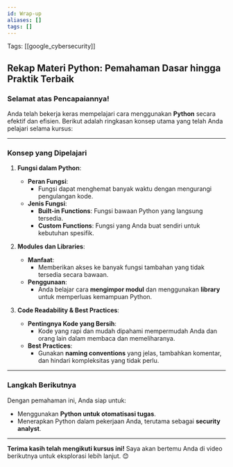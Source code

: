 ```yaml
---
id: Wrap-up
aliases: []
tags: []
---
```


Tags: [[google_cybersecurity]]

## Rekap Materi Python: Pemahaman Dasar hingga Praktik Terbaik

### **Selamat atas Pencapaiannya!**

Anda telah bekerja keras mempelajari cara menggunakan **Python** secara efektif dan efisien. Berikut adalah ringkasan konsep utama yang telah Anda pelajari selama kursus:

---

### **Konsep yang Dipelajari**

1. **Fungsi dalam Python**:

   - **Peran Fungsi**:
     - Fungsi dapat menghemat banyak waktu dengan mengurangi pengulangan kode.
   - **Jenis Fungsi**:
     - **Built-in Functions**: Fungsi bawaan Python yang langsung tersedia.
     - **Custom Functions**: Fungsi yang Anda buat sendiri untuk kebutuhan spesifik.

2. **Modules dan Libraries**:

   - **Manfaat**:
     - Memberikan akses ke banyak fungsi tambahan yang tidak tersedia secara bawaan.
   - **Penggunaan**:
     - Anda belajar cara **mengimpor modul** dan menggunakan **library** untuk memperluas kemampuan Python.

3. **Code Readability & Best Practices**:
   - **Pentingnya Kode yang Bersih**:
     - Kode yang rapi dan mudah dipahami mempermudah Anda dan orang lain dalam membaca dan memeliharanya.
   - **Best Practices**:
     - Gunakan **naming conventions** yang jelas, tambahkan komentar, dan hindari kompleksitas yang tidak perlu.

---

### **Langkah Berikutnya**

Dengan pemahaman ini, Anda siap untuk:

- Menggunakan **Python untuk otomatisasi tugas**.
- Menerapkan Python dalam pekerjaan Anda, terutama sebagai **security analyst**.

---

**Terima kasih telah mengikuti kursus ini!** Saya akan bertemu Anda di video berikutnya untuk eksplorasi lebih lanjut. 😊
